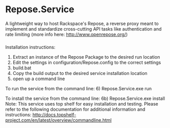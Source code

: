 Repose.Service
==============

A lightweight way to host Rackspace's Repose, a reverse proxy meant to implement and standardize cross-cutting API tasks like authentication and rate limiting (more info here: http://www.openrepose.org/)

#####
Installation instructions:

1) Extract an instance of the Repose Package to the desired run location
2) Edit the settings in configuration/Repose.config to the correct settings
3) build.bat
4) Copy the build output to the desired service installation location
5) open up a command line

To run the service from the command line:
6) Repose.Service.exe run 

To install the service from the command line:
6b) Repose.Service.exe install
Note: This service uses top shelf for easy installation and testing. Please refer to the following documentation for additional information and instructions: http://docs.topshelf-project.com/en/latest/overview/commandline.html